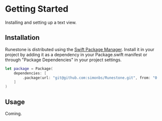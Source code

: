 # Getting Started

Installing and setting up a text view.

## Installation

Runestone is distributed using the [Swift Package Manager](https://www.swift.org/package-manager/). Install it in your project by adding it as a dependency in your Package.swift manifest or through "Package Dependencies" in your project settings.

```swift
let package = Package(
    dependencies: [
        .package(url: "git@github.com:simonbs/Runestone.git", from: "0.1.0")
    ]
)
```

## Usage

Coming.
